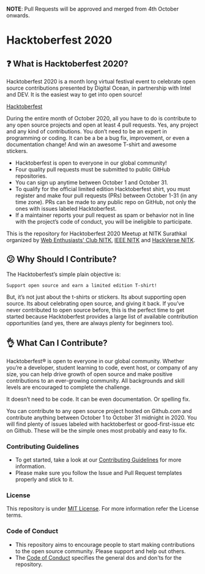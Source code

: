 **NOTE**: Pull Requests will be approved and merged from 4th October onwards.

# Hacktoberfest 2020

## ❓ What is Hacktoberfest 2020?

Hacktoberfest 2020 is a month long virtual festival event to celebrate open source contributions presented by Digital Ocean, in partnership with Intel and DEV. It is the easiest way to get into open source!

[Hacktoberfest](https://hacktoberfest.digitalocean.com/)

During the entire month of October 2020, all you have to do is contribute to any open source projects and open at least 4 pull requests. Yes, any project and any kind of contributions. You don’t need to be an expert in programming or coding. It can be a be a bug fix, improvement, or even a documentation change! And win an awesome T-shirt and awesome stickers.

- Hacktoberfest is open to everyone in our global community!
- Four quality pull requests must be submitted to public GitHub repositories.
- You can sign up anytime between October 1 and October 31.
- To qualify for the official limited edition Hacktoberfest shirt, you must register and make four pull requests (PRs) between October 1-31 (in any time zone). PRs can be made to any public repo on GitHub, not only the ones with issues labeled Hacktoberfest.
- If a maintainer reports your pull request as spam or behavior not in line with the project’s code of conduct, you will be ineligible to participate.

This is the repository for Hacktoberfest 2020 Meetup at NITK Surathkal organized by [Web Enthusiasts' Club NITK](https://github.com/WebClub-NITK), [IEEE NITK](https://github.com/IEEE-NITK) and [HackVerse NITK](https://hackverse.nitk.ac.in/).

## 😕 Why Should I Contribute?

The Hacktoberfest’s simple plain objective is:

    Support open source and earn a limited edition T-shirt!

But, it’s not just about the t-shirts or stickers. Its about supporting open source. Its about celebrating open source, and giving it back. If you’ve never contributed to open source before, this is the perfect time to get started because Hacktoberfest provides a large list of available contribution opportunities (and yes, there are always plenty for beginners too).


## 👌 What Can I Contribute?

Hacktoberfest® is open to everyone in our global community. Whether you’re a developer, student learning to code, event host, or company of any size, you can help drive growth of open source and make positive contributions to an ever-growing community. All backgrounds and skill levels are encouraged to complete the challenge.

It doesn’t need to be code. It can be even documentation. Or spelling fix.

You can contribute to any open source project hosted on Github.com and contribute anything between October 1 to October 31 midnight in 2020. You will find plenty of issues labeled with hacktoberfest or good-first-issue etc on Github. These will be the simple ones most probably and easy to fix.

### Contributing Guidelines
- To get started, take a look at our [Contributing Guidelines](.github/CONTRIBUTING.md) for more information.
- Please make sure you follow the Issue and Pull Request templates properly and stick to it.

### License
This repository is under [MIT License](.github/LICENSE). For more information refer the License terms.

### Code of Conduct
- This repository aims to encourage people to start making contributions to the open source community. Please support and help out others.
- The [Code of Conduct](.github/CODE_OF_CONDUCT.md) specifies the general dos and don'ts for the repository.


